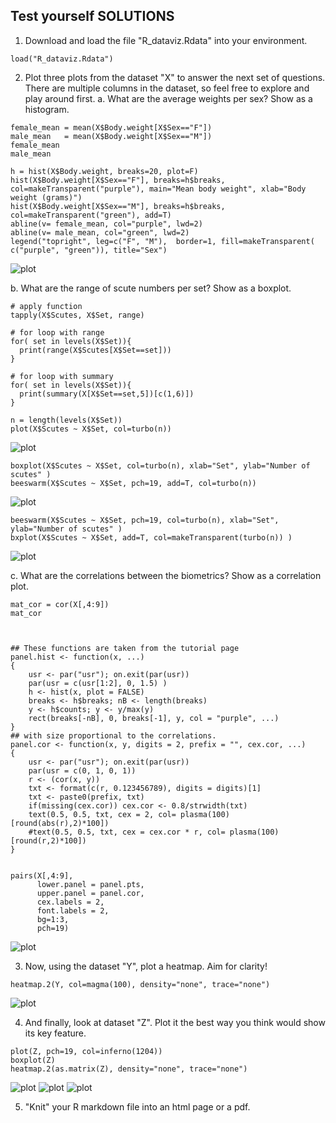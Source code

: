 ## Test yourself SOLUTIONS 
1. Download and load the file "R_dataviz.Rdata" into your environment.

```
load("R_dataviz.Rdata")
```

2. Plot three plots from the dataset "X" to answer the next set of questions. There are multiple columns in the dataset, so feel free to explore and play around first.
a. What are the average weights per sex? Show as a histogram.

```
female_mean = mean(X$Body.weight[X$Sex=="F"]) 
male_mean   = mean(X$Body.weight[X$Sex=="M"]) 
female_mean
male_mean

h = hist(X$Body.weight, breaks=20, plot=F) 
hist(X$Body.weight[X$Sex=="F"], breaks=h$breaks, col=makeTransparent("purple"), main="Mean body weight", xlab="Body weight (grams)")
hist(X$Body.weight[X$Sex=="M"], breaks=h$breaks, col=makeTransparent("green"), add=T)
abline(v= female_mean, col="purple", lwd=2)
abline(v= male_mean, col="green", lwd=2)
legend("topright", leg=c("F", "M"),  border=1, fill=makeTransparent( c("purple", "green")), title="Sex")
```

![plot](../imgs/histogram_x.png)


b. What are the range of scute numbers per set? Show as a boxplot.

```
# apply function
tapply(X$Scutes, X$Set, range)

# for loop with range 
for( set in levels(X$Set)){
  print(range(X$Scutes[X$Set==set]))
}

# for loop with summary 
for( set in levels(X$Set)){
  print(summary(X[X$Set==set,5])[c(1,6)])
}

n = length(levels(X$Set))
plot(X$Scutes ~ X$Set, col=turbo(n))
```

![plot](../imgs/plot_x.png)


```
boxplot(X$Scutes ~ X$Set, col=turbo(n), xlab="Set", ylab="Number of scutes" )
beeswarm(X$Scutes ~ X$Set, pch=19, add=T, col=turbo(n))
```

![plot](../imgs/boxplot_x.png)


```
beeswarm(X$Scutes ~ X$Set, pch=19, col=turbo(n), xlab="Set", ylab="Number of scutes" )
bxplot(X$Scutes ~ X$Set, add=T, col=makeTransparent(turbo(n)) ) 
```

![plot](../imgs/beeswarm_x.png)

c. What are the correlations between the biometrics? Show as a correlation plot. 

```
mat_cor = cor(X[,4:9])
mat_cor



## These functions are taken from the tutorial page
panel.hist <- function(x, ...)
{
    usr <- par("usr"); on.exit(par(usr))
    par(usr = c(usr[1:2], 0, 1.5) )
    h <- hist(x, plot = FALSE)
    breaks <- h$breaks; nB <- length(breaks)
    y <- h$counts; y <- y/max(y)
    rect(breaks[-nB], 0, breaks[-1], y, col = "purple", ...)
}
## with size proportional to the correlations.
panel.cor <- function(x, y, digits = 2, prefix = "", cex.cor, ...)
{
    usr <- par("usr"); on.exit(par(usr))
    par(usr = c(0, 1, 0, 1))
    r <- (cor(x, y))
    txt <- format(c(r, 0.123456789), digits = digits)[1]
    txt <- paste0(prefix, txt)
    if(missing(cex.cor)) cex.cor <- 0.8/strwidth(txt)
    text(0.5, 0.5, txt, cex = 2, col= plasma(100)[round(abs(r),2)*100])
    #text(0.5, 0.5, txt, cex = cex.cor * r, col= plasma(100)[round(r,2)*100])
} 


pairs(X[,4:9],  
      lower.panel = panel.pts, 
      upper.panel = panel.cor,  
      cex.labels = 2, 
      font.labels = 2,
      bg=1:3,
      pch=19)
```

![plot](../imgs/pairs_x.png) 
 

3. Now, using the dataset "Y", plot a heatmap. Aim for clarity! 
``` 
heatmap.2(Y, col=magma(100), density="none", trace="none")
```
![plot](../imgs/heatmap_y.png)

4. And finally, look at dataset "Z". Plot it the best way you think would show its key feature. 
``` 
plot(Z, pch=19, col=inferno(1204))
boxplot(Z)
heatmap.2(as.matrix(Z), density="none", trace="none")
```
![plot](../imgs/plot_z.png)
![plot](../imgs/boxplot_z.png)
![plot](../imgs/heatmap_z.png)



5. "Knit" your R markdown file into an html page or a pdf.  


 


